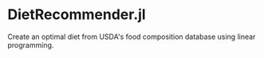 # DietRecommender.jl
Create an optimal diet from USDA's food composition database using linear programming.
